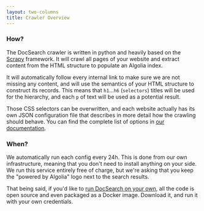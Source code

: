 ```yaml
---
layout: two-columns
title: Crawler Overview
---
```


### How?

The DocSearch crawler is written in python and heavily based on the [Scrapy][1]
framework. It will crawl all pages of your website and extract content from the
HTML structure to populate an Algolia index.

It will automatically follow every internal link to make sure we are not missing
any content, and will use the semantics of your HTML structure to construct its
records. This means that `h1`...`h6` (`selectors`) titles will be used for the
hierarchy, and each `p` of text will be used as a potential result.

Those CSS selectors can be overwritten, and each website actually has its own
JSON configuration file that describes in more detail how the crawling should
behave. You can find the complete list of options in [our documentation][2].

### When?

We automatically run each config every 24h. This is done from our own
infrastructure, meaning that you don't need to install anything on your side. We
run this service entirely free of charge, but we're asking that you keep the
"powered by Algolia" logo next to the search results.

That being said, if you'd like to [run DocSearch on your own][3], all the code
is open source and even packaged as a Docker image. Download it, and run it with
your own credentials.

[1]: https://scrapy.org/
[2]: ./crawler-config.html
[3]: ./run-your-own.html
